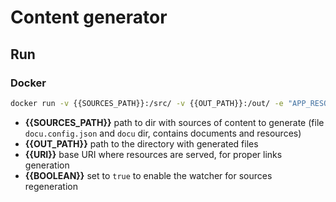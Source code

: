 # Content generator

## Run

### Docker

```bash
docker run -v {{SOURCES_PATH}}:/src/ -v {{OUT_PATH}}:/out/ -e "APP_RESOURCES_BASE_URI={{URI}}" -e "APP_HOT_RELOAD={{BOOLEAN}}" jakubgawlas/content-generator
```

- **{{SOURCES_PATH}}** path to dir with sources of content to generate (file `docu.config.json` and `docu` dir, contains documents and resources)
- **{{OUT_PATH}}** path to the directory with generated files
- **{{URI}}** base URI where resources are served, for proper links generation
- **{{BOOLEAN}}** set to `true` to enable the watcher for sources regeneration



